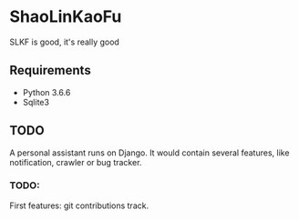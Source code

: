 # ShaoLinKaoFu
SLKF is good, it's really good

## Requirements

* Python 3.6.6
* Sqlite3

## TODO

A personal assistant runs on Django. It would contain several features, like notification, crawler or bug tracker.

### TODO:

First features: git contributions track.
